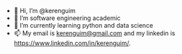 - 👋 Hi, I’m @kerenguim
- 👀 I’m software engineering academic
- 🌱 I’m currently learning python and data science
- 📫 My email is kerenguim@gmail.com and my linkedin is https://www.linkedin.com/in/kerenguim/.
